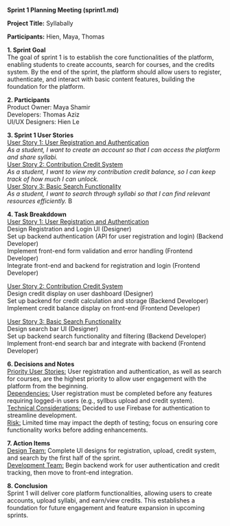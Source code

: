 **Sprint 1 Planning Meeting (sprint1.md)** 

**Project Title:** Syllabally

**Participants:** Hien, Maya, Thomas

**1.  Sprint Goal** <br>
The goal of sprint 1 is to establish the core functionalities of the platform, enabling students to create accounts, search for courses, and the credits system. By the end of the sprint, the platform should allow users to register, authenticate, and interact with basic content features, building the foundation for the platform.

**2. Participants** <br>
Product Owner: Maya Shamir <br>
Developers: Thomas Aziz <br>
UI/UX Designers: Hien Le 

**3. Sprint 1 User Stories** <br>
<ins>User Story 1: User Registration and Authentication</ins> <br>
*As a student, I want to create an account so that I can access the platform and share syllabi.* <br>
<ins>User Story 2: Contribution Credit System</ins> <br>
*As a student, I want to view my contribution credit balance, so I can keep track of how much I can unlock.* <br>
<ins>User Story 3: Basic Search Functionality</ins> <br>
*As a student, I want to search through syllabi so that I can find relevant resources efficiently.* B

**4. Task Breakddown** <br>
<ins>User Story 1: User Registration and Authentication</ins> <br>
Design Registration and Login UI  (Designer) <br>
Set up backend authentication (API for user registration and login) (Backend Developer) <br>
Implement front-end form validation and error handling  (Frontend Developer) <br>
Integrate front-end and backend for registration and login (Frontend Developer) <br>

<ins>User Story 2: Contribution Credit System</ins> <br>
Design credit display on user dashboard (Designer) <br>
Set up backend for credit calculation and storage (Backend Developer) <br>
Implement credit balance display on front-end (Frontend Developer) <br>

<ins>User Story 3: Basic Search Functionality</ins> <br>
Design search bar UI (Designer) <br>
Set up backend search functionality and filtering (Backend Developer) <br>
Implement front-end search bar and integrate with backend (Frontend Developer) <br>

**6. Decisions and Notes** <br>
<ins>Priority User Stories:</ins> User registration and authentication, as well as search for courses, are the highest priority to allow user engagement with the platform from the beginning. <br>
<ins>Dependencies:</ins> User registration must be completed before any features requiring logged-in users (e.g., syllbus upload and credit system). <br>
<ins>Technical Considerations:</ins> Decided to use Firebase for authentication to streamline development. <br>
<ins>Risk:</ins> Limited time may impact the depth of testing; focus on ensuring core functionality works before adding enhancements. <br>

**7. Action Items** <br>
<ins>Design Team:</ins> Complete UI designs for registration, upload, credit system, and search by the first half of the sprint. <br>
<ins>Development Team:</ins> Begin backend work for user authentication and credit tracking, then move to front-end integration. <br>

**8. Conclusion** <br>
Sprint 1 will deliver core platform functionalities, allowing users to create accounts, upload syllabi, and earn/view credits. This establishes a foundation for future engagement and feature expansion in upcoming sprints.

